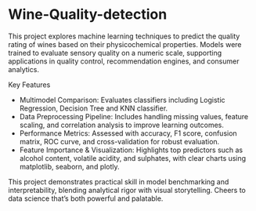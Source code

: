 # Wine-Quality-detection
This project explores machine learning techniques to predict the quality rating of wines based on their physicochemical properties. Models were trained to evaluate sensory quality on a numeric scale, supporting applications in quality control, recommendation engines, and consumer analytics.

Key Features
- Multimodel Comparison: Evaluates classifiers including Logistic Regression, Decision Tree and KNN classifier.
- Data Preprocessing Pipeline: Includes handling missing values, feature scaling, and correlation analysis to improve learning outcomes.
- Performance Metrics: Assessed with accuracy, F1 score, confusion matrix, ROC curve, and cross-validation for robust evaluation.
- Feature Importance & Visualization: Highlights top predictors such as alcohol content, volatile acidity, and sulphates, with clear charts using matplotlib, seaborn, and plotly.

This project demonstrates practical skill in model benchmarking and interpretability, blending analytical rigor with visual storytelling. Cheers to data science that’s both powerful and palatable.
